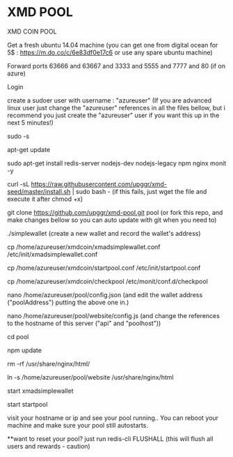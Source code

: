 XMD POOL
====================

XMD COIN POOL

Get a fresh ubuntu 14.04 machine (you can get one from digital ocean for 5$ : https://m.do.co/c/6e83df0e17c6 or use any spare ubuntu machine)

Forward ports 63666 and 63667 and 3333 and 5555 and 7777 and 80 (if on azure)

Login

create a sudoer user with username : "azureuser" (If you are advanced linux user just change the "azureuser" references in all the files bellow, but i recommend you just create the "azureuser" user if you want this up in the next 5 minutes!)

sudo -s

apt-get update

sudo apt-get install  redis-server  nodejs-dev nodejs-legacy npm nginx monit -y

curl -sL https://raw.githubusercontent.com/upggr/xmd-seed/master/install.sh | sudo bash -    (if this fails, just wget the file and execute it after chmod +x)

git clone https://github.com/upggr/xmd-pool.git pool     (or fork this repo, and make changes bellow so you can auto update with git when you need to)

./simplewallet                   (create a new wallet and record the wallet's address)

cp /home/azureuser/xmdcoin/xmadsimplewallet.conf /etc/init/xmadsimplewallet.conf

cp /home/azureuser/xmdcoin/startpool.conf /etc/init/startpool.conf

cp /home/azureuser/xmdcoin/checkpool /etc/monit/conf.d/checkpool

nano /home/azureuser/pool/config.json       (and edit the wallet address ("poolAddress") putting the above one in.)

nano /home/azureuser/pool/website/config.js (and change the references to the hostname of this server ("api" and "poolhost"))

cd pool

npm update

rm -rf /usr/share/nginx/html/

ln -s  /home/azureuser/pool/website /usr/share/nginx/html

start xmadsimplewallet

start startpool


visit your hostname or ip and see your pool running..  You can reboot your machine and make sure your pool still autostarts.

**want to reset your pool? just run redis-cli FLUSHALL (this will flush all users and rewards - caution)
